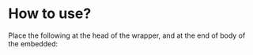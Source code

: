 # How to use?

Place the following at the head of the wrapper, and at the end of body of the embedded:

<script src="https://unpkg.com/embedded_api/build/bundle.min.js"></script>

